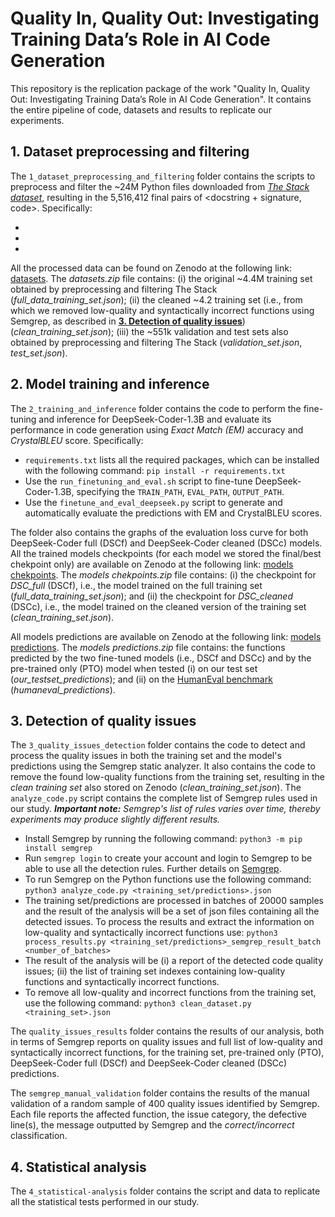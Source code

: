 # Quality In, Quality Out: Investigating Training Data’s Role in AI Code Generation

This repository is the replication package of the work "Quality In, Quality Out: Investigating Training Data’s Role in AI Code Generation". It contains the entire pipeline of code, datasets and results to replicate our experiments. 

## 1. Dataset preprocessing and filtering  

The ``1_dataset_preprocessing_and_filtering`` folder contains the scripts to preprocess and filter the ~24M Python files downloaded from [*The Stack dataset*](https://huggingface.co/datasets/bigcode/the-stack), resulting in the 5,516,412 final pairs of \<docstring + signature, code\>. Specifically: 

*
*
*

All the processed data can be found on Zenodo at the following link: [datasets](https://zenodo.org/doi/10.5281/zenodo.12773307). The *datasets.zip* file contains: (i) the original ~4.4M training set obtained by preprocessing and filtering The Stack (*full_data_training_set.json*); (ii) the cleaned ~4.2 training set (i.e., from which we removed low-quality and syntactically incorrect functions using Semgrep, as described in [**3. Detection of quality issues**](#3.-detection-of-quality-issues)) (*clean_training_set.json*); (iii) the ~551k validation and test sets also obtained by preprocessing and filtering The Stack (*validation_set.json*, *test_set.json*).

## 2. Model training and inference 

The ``2_training_and_inference`` folder contains the code to perform the fine-tuning and inference for DeepSeek-Coder-1.3B and evaluate its performance in code generation using *Exact Match (EM)* accuracy and *CrystalBLEU* score. Specifically:

* ``requirements.txt`` lists all the required packages, which can be installed with the following command: ```pip install -r requirements.txt```
* Use the ``run_finetuning_and_eval.sh`` script to fine-tune DeepSeek-Coder-1.3B, specifying the ``TRAIN_PATH``, ``EVAL_PATH``, ``OUTPUT_PATH``. 
* Use the ``finetune_and_eval_deepseek.py`` script to generate and automatically evaluate the predictions with EM and CrystalBLEU scores. 

The folder also contains the graphs of the evaluation loss curve for both DeepSeek-Coder full (DSCf) and DeepSeek-Coder cleaned (DSCc) models. 
All the trained models checkpoints (for each model we stored the final/best chekpoint only) are available on Zenodo at the following link: [models chekpoints](https://zenodo.org/doi/10.5281/zenodo.12773307). The *models chekpoints.zip* file contains: (i) the checkpoint for *DSC_full* (DSCf), i.e., the model trained on the full training set (*full_data_training_set.json*); and (ii) the checkpoint for *DSC_cleaned* (DSCc), i.e., the model trained on the cleaned version of the training set (*clean_training_set.json*).

All models predictions are available on Zenodo at the following link: [models predictions](https://zenodo.org/doi/10.5281/zenodo.12773307). The *models predictions.zip* file contains: the functions predicted by the two fine-tuned models (i.e., DSCf and DSCc) and by the pre-trained only (PTO) model when tested (i) on our test set (*our_testset_predictions*); and (ii) on the [HumanEval benchmark](https://github.com/openai/human-eval) (*humaneval_predictions*).

## 3. Detection of quality issues

The ``3_quality_issues_detection`` folder contains the code to detect and process the quality issues in both the training set and the model's predictions using the Semgrep static analyzer. It also contains the code to remove the found low-quality functions from the training set, resulting in the *clean training set* also stored on Zenodo (*clean_training_set.json*).
The ``analyze_code.py`` script contains the complete list of Semgrep rules used in our study. 
***Important note:*** *Semgrep's list of rules varies over time, thereby experiments may produce slightly different results.*

* Install Semgrep by running the following command: ```python3 -m pip install semgrep```
* Run ```semgrep login``` to create your account and login to Semgrep to be able to use all the detection rules. Further details on [Semgrep](https://github.com/semgrep/semgrep).
* To run Semgrep on the Python functions use the following command: ```python3 analyze_code.py <training_set/predictions>.json```
* The training set/predictions are processed in batches of 20000 samples and the result of the analysis will be a set of json files containing all the detected issues. To process the results and extract the information on low-quality and syntactically incorrect functions use: ```python3 process_results.py <training_set/predictions>_semgrep_result_batch <number_of_batches>```
* The result of the analysis will be (i) a report of the detected code quality issues; (ii) the list of training set indexes containing low-quality functions and syntactically incorrect functions.
* To remove all low-quality and incorrect functions from the training set, use the following command: ```python3 clean_dataset.py <training_set>.json```

The ``quality_issues_results`` folder contains the results of our analysis, both in terms of Semgrep reports on quality issues and full list of low-quality and syntactically incorrect functions, for the training set, pre-trained only (PTO), DeepSeek-Coder full (DSCf) and DeepSeek-Coder cleaned (DSCc) predictions.

The ``semgrep_manual_validation`` folder contains the results of the manual validation of a random sample of 400 quality issues identified by Semgrep. Each file reports the affected function, the issue category, the defective line(s), the message outputted by Semgrep and the *correct/incorrect* classification. 

## 4. Statistical analysis

The ``4_statistical-analysis`` folder contains the script and data to replicate all the statistical tests performed in our study.
